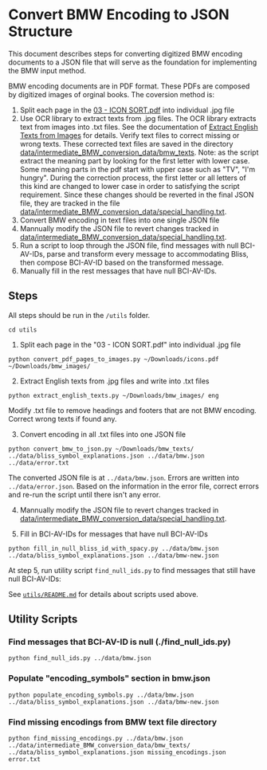 # Convert BMW Encoding to JSON Structure

This document describes steps for converting digitized BMW encoding documents to a JSON file
that will serve as the foundation for implementing the BMW input method.

BMW encoding documents are in PDF format. These PDFs are composed by digitized images of orginal
books. The coversion method is:

1. Split each page in the 
[03 - ICON SORT.pdf](https://drive.google.com/file/d/1pxaTjymmVRcD0kJ15sZyuc9HEVHCK31F/view?usp=drive_link)
into individual .jpg file
2. Use OCR library to extract texts from .jpg files. The OCR library extracts text from images
into .txt files. See the documentation of [Extract English Texts from Images](/utils/README.md#extract-english-texts-from-images-utilsextract_english_textspy)
for details. Verify text files to correct missing or wrong texts. These corrected text files are
saved in the directory 
[data/intermediate_BMW_conversion_data/bmw_texts](../data/intermediate_BMW_conversion_data/bmw_texts).
Note: as the script extract the meaning part by looking for the first letter with lower case.
Some meaning parts in the pdf start with upper case such as "TV", "I'm hungry". During the correction
process, the first letter or all letters of this kind are changed to lower case in order to satisfying
the script requirement. Since these changes should be reverted in the final JSON file, they are
tracked in the file
[data/intermediate_BMW_conversion_data/special_handling.txt](../data/intermediate_BMW_conversion_data/special_handling.txt).
3. Convert BMW encoding in text files into one single JSON file
4. Mannually modify the JSON file to revert changes tracked in 
[data/intermediate_BMW_conversion_data/special_handling.txt](../data/intermediate_BMW_conversion_data/special_handling.txt).
5. Run a script to loop through the JSON file, find messages with null BCI-AV-IDs, parse and transform
every message to accommodating Bliss, then compose BCI-AV-ID based on the transformed message.
6. Manually fill in the rest messages that have null BCI-AV-IDs.

## Steps

All steps should be run in the `/utils` folder.

```
cd utils
```

1. Split each page in the "03 - ICON SORT.pdf" into individual .jpg file

```
python convert_pdf_pages_to_images.py ~/Downloads/icons.pdf ~/Downloads/bmw_images/
```

2. Extract English texts from .jpg files and write into .txt files

```
python extract_english_texts.py ~/Downloads/bmw_images/ eng
```

Modify .txt file to remove headings and footers that are not BMW encoding. Correct wrong texts if found any.

3. Convert encoding in all .txt files into one JSON file

```
python convert_bmw_to_json.py ~/Downloads/bmw_texts/ ../data/bliss_symbol_explanations.json ../data/bmw.json ../data/error.txt
```

The converted JSON file is at `../data/bmw.json`. Errors are written into `../data/error.json`. Based on the
information in the error file, correct errors and re-run the script until there isn't any error.

4. Mannually modify the JSON file to revert changes tracked in 
[data/intermediate_BMW_conversion_data/special_handling.txt](../data/intermediate_BMW_conversion_data/special_handling.txt).

5. Fill in BCI-AV-IDs for messages that have null BCI-AV-IDs

```
python fill_in_null_bliss_id_with_spacy.py ../data/bmw.json ../data/bliss_symbol_explanations.json ../data/bmw-new.json
```

At step 5, run utility script `find_null_ids.py` to find messages that still have null BCI-AV-IDs:

See [`utils/README.md`](../utils/README.md) for details about scripts used above.

## Utility Scripts ##

### Find messages that BCI-AV-ID is null (./find_null_ids.py)

```
python find_null_ids.py ../data/bmw.json
```

### Populate "encoding_symbols" section in bmw.json

```
python populate_encoding_symbols.py ../data/bmw.json ../data/bliss_symbol_explanations.json ../data/bmw-new.json
```

### Find missing encodings from BMW text file directory

```
python find_missing_encodings.py ../data/bmw.json ../data/intermediate_BMW_conversion_data/bmw_texts/ ../data/bliss_symbol_explanations.json missing_encodings.json error.txt
```
